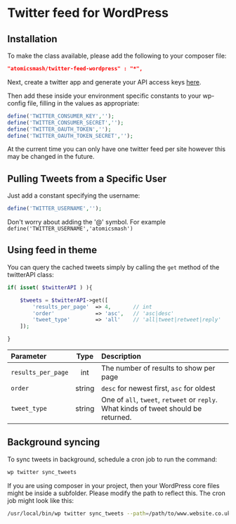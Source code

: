 # Twitter feed for WordPress

## Installation

To make the class available, please add the following to your composer file:

```json
"atomicsmash/twitter-feed-wordpress" : "*",
```

Next, create a twitter app and generate your API access keys [here](https://apps.twitter.com/).

Then add these inside your environment specific constants to your wp-config file,
filling in the values as appropriate:

```php
define('TWITTER_CONSUMER_KEY','');
define('TWITTER_CONSUMER_SECRET','');
define('TWITTER_OAUTH_TOKEN','');
define('TWITTER_OAUTH_TOKEN_SECRET','');
```

At the current time you can only have one twitter feed per site however this may
be changed in the future.

## Pulling Tweets from a Specific User

Just add a constant specifying the username:

```php
define('TWITTER_USERNAME','');
```

Don't worry about adding the '@' symbol. For example
`define('TWITTER_USERNAME','atomicsmash')`

## Using feed in theme

You can query the cached tweets simply by calling the `get` method of the
twitterAPI class:

```php
if( isset( $twitterAPI ) ){

	$tweets = $twitterAPI->get([
		'results_per_page'	=> 4, 		// int
		'order'				=> 'asc',	// 'asc|desc'
		'tweet_type'		=> 'all'	// 'all|tweet|retweet|reply'
	]);

}
```

| Parameter 			| Type 	 | Description 									|
| :---					| :---:  | :--- 										|
| `results_per_page` 	| int 	 | The number of results to show per page 		|
| `order`				| string | `desc` for newest first, `asc` for oldest 	|
| `tweet_type` 			| string | One of `all`, `tweet`, `retweet` or `reply`. What kinds of tweet should be returned. |

## Background syncing

To sync tweets in background, schedule a cron job to run the command:

```bash
wp twitter sync_tweets
```

If you are using composer in your project, then your WordPress core files might be inside a subfolder. Please modify the path to reflect this. The cron job might look like this:

```bash
/usr/local/bin/wp twitter sync_tweets --path=/path/to/www.website.co.uk/wp
```
